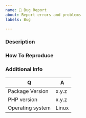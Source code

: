 ```yaml
---
name: 🐛 Bug Report
about: Report errors and problems
labels: Bug

---
```

### Description

<!-- A clear and concise description of the problem. -->

### How To Reproduce

<!-- Code and/or config needed to reproduce the problem. -->

### Additional Info

| Q                | A
|------------------| ---
| Package Version  | x.y.z <!-- Please set the package version -->
| PHP version      | x.y.z <!-- Please set the PHP version -->
| Operating system | Linux <!-- Please set your OS -->

<!-- Optional: any other context about the problem: log messages, screenshots, etc. -->
